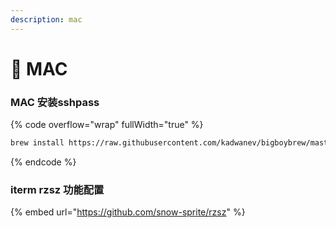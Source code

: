 ```yaml
---
description: mac
---
```


# 🐳 MAC

### MAC 安装sshpass

{% code overflow="wrap" fullWidth="true" %}
```bash
brew install https://raw.githubusercontent.com/kadwanev/bigboybrew/master/Library/Formula/sshpass.rbbash
```
{% endcode %}

### iterm rzsz 功能配置

{% embed url="https://github.com/snow-sprite/rzsz" %}
